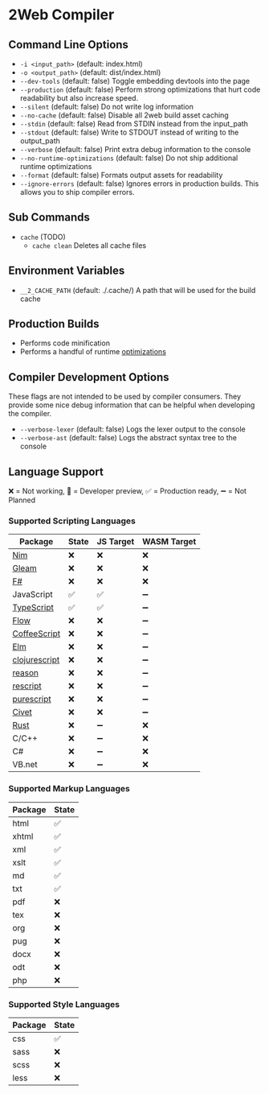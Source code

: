 # 2Web Compiler

## Command Line Options

- `-i <input_path>` (default: index.html)
- `-o <output_path>` (default: dist/index.html)
- `--dev-tools` (default: false) Toggle embedding devtools into the page
- `--production` (default: false) Perform strong optimizations that hurt code readability but also increase speed.
- `--silent` (default: false) Do not write log information
- `--no-cache` (default: false) Disable all 2web build asset caching
- `--stdin` (default: false) Read from STDIN instead from the input_path
- `--stdout` (default: false) Write to STDOUT instead of writing to the output_path
- `--verbose` (default: false) Print extra debug information to the console
- `--no-runtime-optimizations` (default: false) Do not ship additional runtime optimizations
- `--format` (default: false) Formats output assets for readability
- `--ignore-errors` (default: false) Ignores errors in production builds. This allows you to ship compiler errors.

## Sub Commands

- `cache` (TODO)
  - `cache clean` Deletes all cache files

## Environment Variables

- `__2_CACHE_PATH` (default: ./.cache/) A path that will be used for the build cache

## Production Builds

- Performs code minification
- Performs a handful of runtime [optimizations](../docs/README.md)

## Compiler Development Options

These flags are not intended to be used by compiler consumers.
They provide some nice debug information that can be helpful when developing the
compiler.

- `--verbose-lexer` (default: false) Logs the lexer output to the console
- `--verbose-ast` (default: false) Logs the abstract syntax tree to the console

## Language Support

❌ = Not working, 🔧 = Developer preview, ✅ = Production ready, ➖ = Not Planned

### Supported Scripting Languages

| Package                                      | State | JS Target | WASM Target |
| -------------------------------------------- | ----- | --------- | ----------- |
| [Nim](https://nim-lang.org)                  | ❌     | ❌         | ❌           |
| [Gleam](https://gleam.run)                   | ❌     | ❌         | ❌           |
| [F#](https://fsharp.org)                     | ❌     | ❌         | ❌           |
| JavaScript                                   | ✅     | ✅         | ➖           |
| [TypeScript](https://www.typescriptlang.org) | ✅     | ✅         | ➖           |
| [Flow](https://flow.org)                     | ❌     | ❌         | ➖           |
| [CoffeeScript](https://coffeescript.org)     | ❌     | ❌         | ➖           |
| [Elm](https://elm-lang.org)                  | ❌     | ❌         | ➖           |
| [clojurescript](https://clojurescript.org)   | ❌     | ❌         | ➖           |
| [reason](https://reasonml.github.io)         | ❌     | ❌         | ➖           |
| [rescript](https://rescript-lang.org)        | ❌     | ❌         | ➖           |
| [purescript](https://www.purescript.org)     | ❌     | ❌         | ➖           |
| [Civet](https://civet.dev)                   | ❌     | ❌         | ➖           |
| [Rust](https://rust-lang.org)                | ❌     | ➖         | ❌           |
| C/C++                                        | ❌     | ➖         | ❌           |
| C#                                           | ❌     | ➖         | ❌           |
| VB.net                                       | ❌     | ➖         | ❌           |

### Supported Markup Languages

| Package | State |
| ------- | ----- |
| html    | ✅     |
| xhtml   | ✅     |
| xml     | ✅     |
| xslt    | ✅     |
| md      | ✅     |
| txt     | ✅     |
| pdf     | ❌     |
| tex     | ❌     |
| org     | ❌     |
| pug     | ❌     |
| docx    | ❌     |
| odt     | ❌     |
| php     | ❌     |

### Supported Style Languages

| Package | State |
| ------- | ----- |
| css     | ✅     |
| sass    | ❌     |
| scss    | ❌     |
| less    | ❌     |
